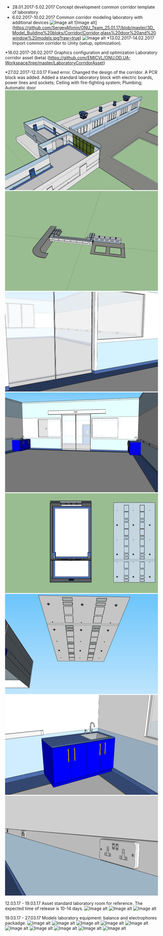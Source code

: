 * 28.01.2017-5.02.2017  Concept development common corridor template of laboratory
* 6.02.2017-10.02.2017 Сommon corridor modeling laboratory with additional devices
![Image alt](https://github.com/SergeyAfonin/ONU_Team_25.01.17/blob/master/3D_Model_Building%20bloks/Corridor/Ceiling%20Lamps%2C%20Ventilation%20and%20Smoke%20removal%2C%20Fire%20sprinkler%20and%20Smoke%20detector.jpg)
![Image alt]  (https://github.com/SergeyAfonin/ONU_Team_25.01.17/blob/master/3D_Model_Building%20bloks/Corridor/Corridor,glass%20door%20and%20window%20models.jpg?raw=true)
![Image alt](https://github.com/SergeyAfonin/ONU_Team_25.01.17/blob/master/3D_Model_Building%20bloks/Corridor/Door,%20Electronic%20key%20lock,%20Switches,%20Electrical%20board.jpg?raw=true)
*13.02.2017-14.02.2017 Import common corridor to Unity (setup, optimization).

*16.02.2017-26.02.2017 Graphics configuration and optimization Laboratory corridor asset (beta) 
(https://github.com/EMICVL/ONU.OD.UA-Workspace/tree/master/LaboratoryCorridorAsset)

*27.02.2017-12.03.17 Fixed error. Changed the design of the corridor. A PCR block was added. Added a standard laboratory block with electric boards, power lines and sockets; Ceiling with fire-fighting system; Plumbing; Automatic door
![Image alt](https://github.com/EMICVL/ONU_Team_25.01.17/blob/master/3D_Model_Building%20bloks/Corridor/LaboratoryCorridor02%20(PCR_block).jpg)
![Image alt](https://github.com/EMICVL/ONU_Team_25.01.17/blob/master/3D_Model_Building%20bloks/Corridor/LaboratoryCorridor01.jpg)
![Image alt](https://github.com/EMICVL/ONU_Team_25.01.17/blob/master/3D_Model_Building%20bloks/Corridor/StandardLaboratory01.jpg)
![Image alt](https://github.com/EMICVL/ONU_Team_25.01.17/blob/master/3D_Model_Building%20bloks/Corridor/StandardLaboratory02.jpg)
![Image alt](https://github.com/EMICVL/ONU_Team_25.01.17/blob/master/3D_Model_Building%20bloks/Corridor/StandardLaboratory03.jpg)
![Image alt](https://github.com/EMICVL/ONU_Team_25.01.17/blob/master/3D_Model_Building%20bloks/Corridor/StandardLaboratory04.jpg)
![Image alt](https://github.com/EMICVL/ONU_Team_25.01.17/blob/master/3D_Model_Building%20bloks/Corridor/StandardLaboratory05.jpg)
![Image alt](https://github.com/EMICVL/ONU_Team_25.01.17/blob/master/3D_Model_Building%20bloks/Corridor/StandardLaboratory06.jpg)

12.03.17 - 19.03.17 Asset standard laboratory room for reference. The expected time of release is 10-14 days.
![Image alt](https://github.com/SergeyAfonin/ONU_Team_25.01.17/blob/master/3D_Model_Building%20bloks/Corridor/StandardLaboratoryUnity01.jpg)
![Image alt](https://github.com/SergeyAfonin/ONU_Team_25.01.17/blob/master/3D_Model_Building%20bloks/Corridor/StandardLaboratoryUnity02.jpg)
![Image alt](https://github.com/SergeyAfonin/ONU_Team_25.01.17/blob/master/3D_Model_Building%20bloks/Corridor/StandardLaboratoryUnity03.jpg)

19.03.17 - 27.03.17 Models laboratory equipment: balance and electrophores packadge.
![Image alt](https://github.com/SergeyAfonin/ONU_Team_25.01.17/blob/master/3D_Model_Building%20bloks/LaboratoryEquipment/Balance/Balance.jpg)
![Image alt](https://github.com/SergeyAfonin/ONU_Team_25.01.17/blob/master/3D_Model_Building%20bloks/LaboratoryEquipment/Electrophores/ElectrophoresBath.jpg)
![Image alt](https://github.com/SergeyAfonin/ONU_Team_25.01.17/blob/master/3D_Model_Building%20bloks/LaboratoryEquipment/Electrophores/ElectrophoresBuffer.jpg)
![Image alt](https://github.com/SergeyAfonin/ONU_Team_25.01.17/blob/master/3D_Model_Building%20bloks/LaboratoryEquipment/Electrophores/ElectrophoresCap.jpg)
![Image alt](https://github.com/SergeyAfonin/ONU_Team_25.01.17/blob/master/3D_Model_Building%20bloks/LaboratoryEquipment/Electrophores/ElectrophoresComb.jpg)
![Image alt](https://github.com/SergeyAfonin/ONU_Team_25.01.17/blob/master/3D_Model_Building%20bloks/LaboratoryEquipment/Electrophores/ElectrophoresGel.jpg)
![Image alt](https://github.com/SergeyAfonin/ONU_Team_25.01.17/blob/master/3D_Model_Building%20bloks/LaboratoryEquipment/Electrophores/ElectrophoresGelTray.jpg)
![Image alt](https://github.com/SergeyAfonin/ONU_Team_25.01.17/blob/master/3D_Model_Building%20bloks/LaboratoryEquipment/Electrophores/ElectrophoresGelTrayStopper.jpg)
![Image alt](https://github.com/SergeyAfonin/ONU_Team_25.01.17/blob/master/3D_Model_Building%20bloks/LaboratoryEquipment/Electrophores/ElectrophoresPowerSupply.jpg)
![Image alt](https://github.com/SergeyAfonin/ONU_Team_25.01.17/blob/master/3D_Model_Building%20bloks/LaboratoryEquipment/Electrophores/ElectrophoresGelPerforated.jpg)
